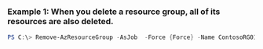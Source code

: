 ### Example 1: When you delete a resource group, all of its resources are also deleted.
```powershell
PS C:\> Remove-AzResourceGroup -AsJob  -Force {Force} -Name ContosoRG01
```

